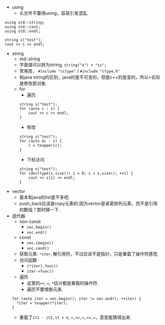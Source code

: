 - using
    - 头文件不要用using，容易引发混乱.
```
using std::string;
using std::cout;
using std::endl;

string s("test");
cout << s << endl;
```
- string
    - std::string
    - 字面值可以转为string, `string("a") + "ss";`
    - 常用库， `#include "cctype"` / `#include "ctype.h"`
    - 和java string的区别，java的是不可变的，但是c++的是变的，所以=实际是修改原对象.
    - for
        - 遍历
        ```
        string s("test");
        for (auto c : s) {
            cout << c << endl;
        }
        ```
        - 修改
        ```
        string s("test");
        for (auto &c : s) {
            c = toupper(c);
        }
        ```
        - 下标访问
        ```
        string s("test");
        for (decltype(s.size()) i = 0; i < s.size(); ++i) {
            cout << s[i] << endl;
        }
        ```
- vector
    - 基本和java的list差不多吧.
    - push_back应该是copy元素的.因为vector是紧密排列元素，而不是引用的数组？暂时猜一下.
- 迭代器
    - non-const
        - `vec.begin()`
        - `vec.end()`
    - const
        - `vec.cbegin()`
        - `vec.cend()`
    - 获取元素: `*iter`, 解引用符，不过应该不是指针，只是重载了操作符感觉.
    - 访问函数
        - `(*iter).func()`
        - `iter->func()`
    - 遍历
        - 这里的`++`, `=`, `*`估计都是重载的操作符.
        - 遍历不要增删元素.
    ```
    for (auto iter = vec.begin(); iter != vec.end(); ++iter) {
      *iter = toupper(*iter);
    }
    ```
    - 重载了`it1 - it2`, `it + n`, `>,>=,<,<=,=`，意思能猜得出来.
    